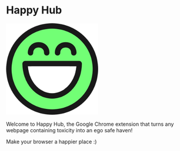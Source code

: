 # Happy Hub

<img src="https://github.com/francisct/HAPPY/blob/master/HAPPY/icon.png?raw=true" width="250px" height="250px"/>

Welcome to Happy Hub, the Google Chrome extension that turns any webpage containing toxicity into an ego safe haven!

Make your browser a happier place :)
